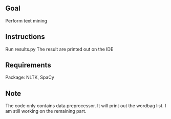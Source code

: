 ## Goal
Perform text mining

## Instructions
Run results.py
The result are printed out on the IDE

## Requirements
Package: NLTK, SpaCy

## Note
The code only contains data preprocessor. It will print out the wordbag list. I am still working on the remaining part.
